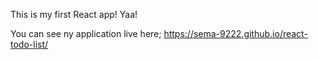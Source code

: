 This is my first React app! Yaa!

You can see ny application live here; https://sema-9222.github.io/react-todo-list/
